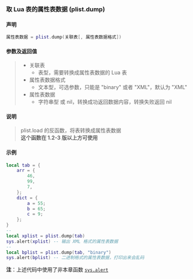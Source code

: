 ### 取 Lua 表的属性表数据 (**plist\.dump**)


#### 声明
```lua
属性表数据 = plist.dump(关联表[, 属性表数据格式])
```


#### 参数及返回值
> - 关联表
>   - 表型，需要转换成属性表数据的 Lua 表
> - 属性表数据格式
>   - 文本型，可选参数，只能是 "binary" 或者 "XML"，默认为 "XML"
> - 属性表数据
>   - 字符串型 或 nil，转换成功返回数据内容，转换失败返回 nil


#### 说明
> plist\.load 的反函数，将表转换成属性表数据  
> **这个函数在 1\.2\-3 版以上方可使用**  


#### 示例
```lua
local tab = {
    arr = {
        46,
        99,
        7,
    };
    dict = {
        a = 55;
        b = 65;
        c = 9;
    };
}
--
local xplist = plist.dump(tab)
sys.alert(xplist) -- 输出 XML 格式的属性表数据
--
local bplist = plist.dump(tab, "binary")
sys.alert(bplist) -- 二进制格式的属性表数据，打印出来会乱码
```
**注**：上述代码中使用了非本章函数 [`sys.alert`](/Handbook/sys/sys.alert.md)